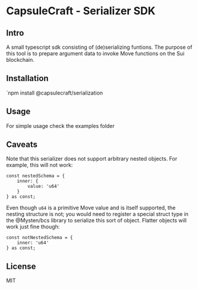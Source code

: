 # CapsuleCraft - Serializer SDK

## Intro

A small typescript sdk consisting of (de)serializing funtions. The purpose of this tool is to prepare argument data to invoke Move functions on the Sui blockchain.

## Installation

`npm install @capsulecraft/serialization

## Usage

For simple usage check the examples folder

## Caveats

Note that this serializer does not support arbitrary nested objects. For example, this will not work:

```
const nestedSchema = {
    inner: {
        value: 'u64'
    }
} as const;
```

Even though `u64` is a primitive Move value and is itself supported, the nesting structure is not; you would need to register a special struct type in the @Mysten/bcs library to serialize this sort of object. Flatter objects will work just fine though:

```
const notNestedSchema = {
    inner: 'u64'
} as const;
```

## License

MIT
